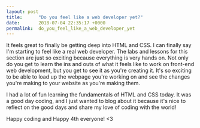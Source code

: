```yaml
---
layout: post
title:      "Do you feel like a web developer yet?"
date:       2018-07-04 22:35:17 +0000
permalink:  do_you_feel_like_a_web_developer_yet
---
```



It feels great to finally be getting deep into HTML and CSS. I can finally say I'm starting to feel like a real web developer. The labs and lessons for this section are just so exciting because everything is very hands on. Not only do you get to learn the ins and outs of what it feels like to work on front-end web development, but you get to see it as you're creating it. It's so exciting to be able to load up the webpage you're working on and see the changes you're making to your website as you're making them. 

I had a lot of fun learning the fundamentals of HTML and CSS today. It was a good day coding, and I just wanted to blog about it because it's nice to reflect on the good days and share my love of coding with the world!

Happy coding and Happy 4th everyone! <3
